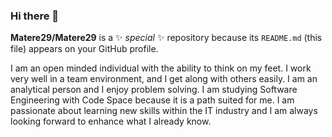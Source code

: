 ### Hi there 👋

**Matere29/Matere29** is a ✨ _special_ ✨ repository because its `README.md` (this file) appears on your GitHub profile.

I am an open minded individual with the ability to think on my feet. I work very well in a team environment, and I get along with others easily. I am an analytical person and I enjoy problem solving. I am studying Software Engineering with Code Space because it is a path suited for me. I am passionate about learning new skills within the IT industry and I am always looking forward to enhance what I already know. 

